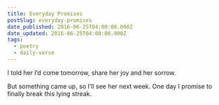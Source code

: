 ```yaml
---
title: Everyday Promises
postSlug: everyday-promises
date_published: 2016-06-25T04:00:00.000Z
date_updated: 2016-06-25T04:00:00.000Z
tags:
  - poetry
  - daily-verse
---
```


I told her I’d come tomorrow,
share her joy and her sorrow.

But something came up,
so I’ll see her next week.
One day I promise to finally
break this lying streak.
